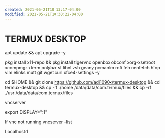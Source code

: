 ```yaml
---
created: 2021-05-21T10:13:17-04:00
modified: 2021-05-21T10:30:22-04:00
---
```


# TERMUX DESKTOP

apt update && apt upgrade -y



pkg install x11-repo && pkg install tigervnc openbox obconf xorg-xsetroot xcompmgr xterm polybar st libnl zsh geany pcmanfm rofi feh neofetch htop vim elinks mutt git wget curl xfce4-settings -y


cd $HOME && git clone https://github.com/adi1090x/termux-desktop && cd termux-desktop && cp -rf ./home /data/data/com.termux/files && cp -rf ./usr /data/data/com.termux/files

vncserver


export DISPLAY=":1"

If vnc not running
vncserver -list

Localhost:1
